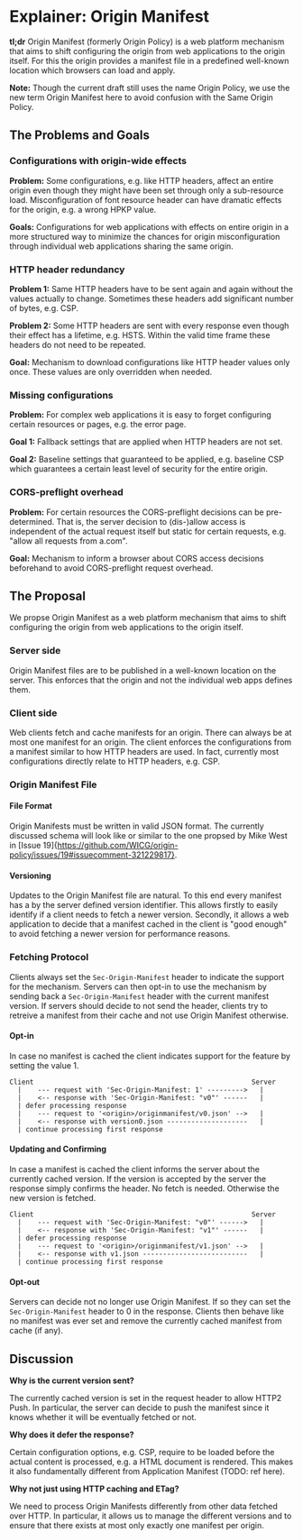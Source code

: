 
# Explainer: Origin Manifest

**tl;dr** Origin Manifest (formerly Origin Policy) is a web platform mechanism
that aims to shift configuring the origin from web applications to the origin
itself. For this the origin provides a manifest file in a predefined well-known
location which browsers can load and apply.

**Note:** Though the current draft still uses the name Origin Policy, we use the
new term Origin Manifest here to avoid confusion with the Same Origin Policy.


## The Problems and Goals

### Configurations with origin-wide effects
**Problem:** Some configurations, e.g. like HTTP headers, affect an entire
  origin even though they might have been set through only a sub-resource load.
  Misconfiguration of font resource header can have dramatic effects for the
  origin, e.g. a wrong HPKP value.

**Goals:** Configurations for web applications with effects on entire origin in
  a more structured way to minimize the chances for origin misconfiguration
  through individual web applications sharing the same origin.

### HTTP header redundancy
**Problem 1:** Same HTTP headers have to be sent again and again without the
  values actually to change. Sometimes these headers add significant number of
  bytes, e.g. CSP.

**Problem 2:** Some HTTP headers are sent with every response even though their
  effect has a lifetime, e.g. HSTS. Within the valid time frame these headers
  do not need to be repeated.

**Goal:** Mechanism to download configurations like HTTP header values only
  once. These values are only overridden when needed.

### Missing configurations
**Problem:** For complex web applications it is easy to forget configuring
  certain resources or pages, e.g. the error page.

**Goal 1:** Fallback settings that are applied when HTTP headers are not set.

**Goal 2:** Baseline settings that guaranteed to be applied, e.g. baseline CSP
  which guarantees a certain least level of security for the entire origin.

### CORS-preflight overhead
**Problem:** For certain resources the CORS-preflight decisions can be
  pre-determined. That is, the server decision to (dis-)allow access is
  independent of the actual request itself but static for certain requests, e.g.
  "allow all requests from a.com".

**Goal:** Mechanism to inform a browser about CORS access decisions beforehand
  to avoid CORS-preflight request overhead.


## The Proposal
We propse Origin Manifest as a web platform mechanism that aims to shift
configuring the origin from web applications to the origin itself.

### Server side
Origin Manifest files are to be published in a well-known location on the
server. This enforces that the origin and not the individual web apps defines
them.

### Client side
Web clients fetch and cache manifests for an origin. There can always be at most
one manifest for an origin. The client enforces the configurations from a
manifest similar to how HTTP headers are used. In fact, currently most
configurations directly relate to HTTP headers, e.g. CSP.

### Origin Manifest File

#### File Format
Origin Manifests must be written in valid JSON format. The currently discussed
schema will look like or similar to the one propsed by Mike West in
[Issue 19]{https://github.com/WICG/origin-policy/issues/19#issuecomment-321229817}.

#### Versioning
Updates to the Origin Manifest file are natural. To this end every manifest has
a by the server defined version identifier. This allows firstly to easily
identify if a client needs to fetch a newer version. Secondly, it allows a web
application to decide that a manifest cached in the client is "good enough" to
avoid fetching a newer version for performance reasons.


### Fetching Protocol
Clients always set the `Sec-Origin-Manifest` header to indicate the support for
the mechanism. Servers can then opt-in to use the mechanism by sending back a
`Sec-Origin-Manifest` header with the current manifest version. If servers
should decide to not send the header, clients try to retreive a manifest from
their cache and not use Origin Manifest otherwise.

#### Opt-in
In case no manifest is cached the client indicates support for the feature by
setting the value 1.
```
Client                                                      Server
  |    --- request with 'Sec-Origin-Manifest: 1' --------->   |
  |    <-- response with 'Sec-Origin-Manifest: "v0"' ------   |
  | defer processing response
  |    --- request to '<origin>/originmanifest/v0.json' -->   |
  |    <-- response with version0.json --------------------   |
  | continue processing first response
```

#### Updating and Confirming
In case a manifest is cached the client informs the server about the currently
cached version. If the version is accepted by the server the response simply
confirms the header. No fetch is needed. Otherwise the new version is fetched.
```
Client                                                      Server
  |    --- request with 'Sec-Origin-Manifest: "v0"' ------>   |
  |    <-- response with 'Sec-Origin-Manifest: "v1"' ------   |
  | defer processing response
  |    --- request to '<origin>/originmanifest/v1.json' -->   |
  |    <-- response with v1.json --------------------------   |
  | continue processing first response
```

#### Opt-out
Servers can decide not no longer use Origin Manifest. If so they can set the
`Sec-Origin-Manifest` header to 0 in the response. Clients then behave like no
manifest was ever set and remove the currently cached manifest from cache (if
any).

## Discussion
**Why is the current version sent?**

The currently cached version is set in the request header to allow HTTP2 Push.
In particular, the server can decide to push the manifest since it knows whether
it will be eventually fetched or not.


**Why does it defer the response?**

Certain configuration options, e.g. CSP, require to be loaded before the actual
content is processed, e.g. a HTML document is rendered. This makes it also
fundamentally different from Application Manifest (TODO: ref here).


**Why not just using HTTP caching and ETag?**

We need to process Origin Manifests differently from other data fetched over
HTTP. In particular, it allows us to manage the different versions and to ensure
that there exists at most only exactly one manifest per origin.
